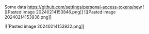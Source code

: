 Some data
https://github.com/settings/personal-access-tokens/new
![[Pasted image 20240214153846.png]]
![[Pasted image 20240214153936.png]]






![[Pasted image 20240214153922.png]]



